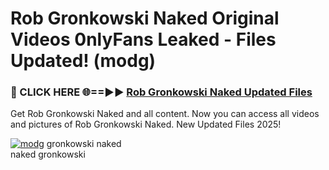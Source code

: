 # Rob Gronkowski Naked Original Videos 0nlyFans Leaked - Files Updated! (modg)

<h3>🔴 CLICK HERE 🌐==►► <a href="https://tinyurl.com/up5wt9bj" rel="nofollow">Rob Gronkowski Naked Updated Files</a></h3>

Get Rob Gronkowski Naked and all content. Now you can access all videos and pictures of Rob Gronkowski Naked. New Updated Files 2025!

[![modg](https://i.imgur.com/ABiUzMV.gif)](https://tinyurl.com/up5wt9bj)
gronkowski naked<br>
naked gronkowski